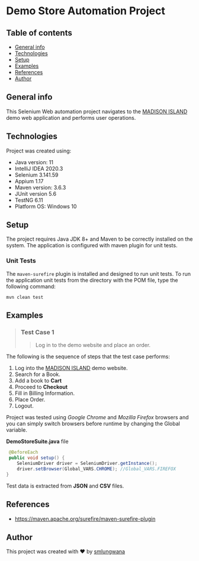 # Demo Store Automation Project
## Table of contents
* [General info](#general-info)
* [Technologies](#technologies)
* [Setup](#setup)
* [Examples](#examples)
* [References](#references)
* [Author](#author)


## General info
This Selenium Web automation project navigates to the [MADISON ISLAND](http://demo-store.seleniumacademy.com/) demo web application and performs user operations.

## Technologies
Project was created using:
* Java version: 11
* IntelliJ IDEA 2020.3
* Selenium 3.141.59
* Appium 1.17
* Maven version: 3.6.3
* JUnit version 5.6
* TestNG 6.11
* Platform OS: Windows 10


## Setup
The project requires Java JDK 8+ and Maven to be correctly installed on the system.
The application is configured with maven plugin for unit tests. 

### Unit Tests
The `maven-surefire` plugin is installed and designed to run unit tests.
To run the application unit tests from the directory with the POM file, type the following command:

```shell
mvn clean test
```

## Examples

>### Test Case 1 
>>Log in to the demo website and place an order.


The following is the sequence of steps that the test case performs:
1. Log into the [MADISON ISLAND](http://demo-store.seleniumacademy.com/) demo website.
2. Search for a Book.
3. Add a book to **Cart**
4. Proceed to **Checkout**
5. Fill in Billing Information.
6. Place Order.
7. Logout.

Project was tested using *Google Chrome* and *Mozilla Firefox* browsers and you can simply switch browsers before runtime by changing the Global variable.

**DemoStoreSuite.java** file

```java 
 @BeforeEach
 public void setup() {
    SeleniumDriver driver = SeleniumDriver.getInstance();
    driver.setBrowser(Global_VARS.CHROME); //Global_VARS.FIREFOX 
}
```

Test data is extracted from **JSON** and **CSV** files.

## References
* https://maven.apache.org/surefire/maven-surefire-plugin

## Author
This project was created with ❤ by [smlungwana](https://www.linkedin.com/in/smlungwana/)  